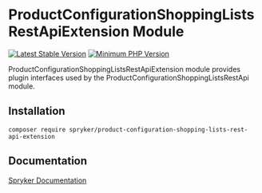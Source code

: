 # ProductConfigurationShoppingListsRestApiExtension Module
[![Latest Stable Version](https://poser.pugx.org/spryker/product-configuration-shopping-lists-rest-api-extension/v/stable.svg)](https://packagist.org/packages/spryker/product-configuration-shopping-lists-rest-api-extension)
[![Minimum PHP Version](https://img.shields.io/badge/php-%3E%3D%208.2-8892BF.svg)](https://php.net/)

ProductConfigurationShoppingListsRestApiExtension module provides plugin interfaces used by the ProductConfigurationShoppingListsRestApi module.

## Installation

```
composer require spryker/product-configuration-shopping-lists-rest-api-extension
```

## Documentation

[Spryker Documentation](https://docs.spryker.com)
